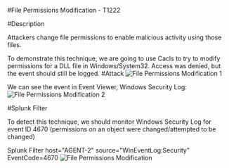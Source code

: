
#File Permissions Modification - T1222

#Description

Attackers change file permissions to enable malicious activity using those files.

To demonstrate this technique, we are going to use Cacls to try to modify permissions for a DLL file in Windows/System32. Access was denied, but the event should still be logged.
#Attack
![File Permissions Modification 1](https://user-images.githubusercontent.com/36422282/55605146-2498df80-5741-11e9-8de8-4451edfe8794.PNG)

We can see the event in Event Viewer, Windows Security Log:
![File Permissions Modification 2](https://user-images.githubusercontent.com/36422282/55605152-2f537480-5741-11e9-8196-dd38b23ae189.PNG)

#Splunk Filter

To detect this technique, we should monitor Windows Security Log for event ID 4670 (permissions on an object were changed/attempted to be changed)

Splunk Filter 
host="AGENT-2" source="WinEventLog:Security" EventCode=4670
![File Permissions Modification](https://user-images.githubusercontent.com/36422282/55605117-092dd480-5741-11e9-9b61-ad92717f760e.png)
